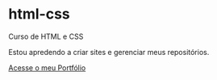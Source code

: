 # html-css
 Curso de HTML e CSS

 Estou apredendo a criar sites e gerenciar meus repositórios.

<a href="https://matheus-pombeiro.github.io/html-css/portfolio/index.html">Acesse o meu Portfólio</a>